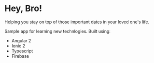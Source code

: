 # Hey, Bro!
Helping you stay on top of those important dates in your loved one's life.

Sample app for learning new technlogies. Built using:
* Angular 2
* Ionic 2
* Typescript
* Firebase
